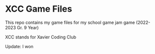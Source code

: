 # XCC Game Files
This repo contains my game files for my school game jam game (2022-2023 Gr. 9 Year)

XCC stands for Xavier Coding Club

Update: I won

